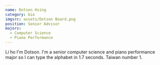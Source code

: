 ```yaml
---
name: Dotson Hsing
category: bio
imgsrc: assets/Dotson Board.png
position: Senior Advisor
majors:
  - Computer Science
  - Piano Performance
---
```

Li ho I'm Dotson. I'm a senior computer science and piano performance major so I can type the alphabet in 1.7 seconds. Taiwan number 1.
